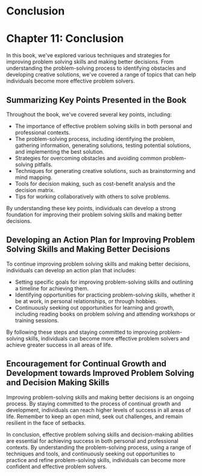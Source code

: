 # Conclusion

Chapter 11: Conclusion
======================

In this book, we've explored various techniques and strategies for improving problem solving skills and making better decisions. From understanding the problem-solving process to identifying obstacles and developing creative solutions, we've covered a range of topics that can help individuals become more effective problem solvers.

Summarizing Key Points Presented in the Book
--------------------------------------------

Throughout the book, we've covered several key points, including:

* The importance of effective problem solving skills in both personal and professional contexts.
* The problem-solving process, including identifying the problem, gathering information, generating solutions, testing potential solutions, and implementing the best solution.
* Strategies for overcoming obstacles and avoiding common problem-solving pitfalls.
* Techniques for generating creative solutions, such as brainstorming and mind mapping.
* Tools for decision making, such as cost-benefit analysis and the decision matrix.
* Tips for working collaboratively with others to solve problems.

By understanding these key points, individuals can develop a strong foundation for improving their problem solving skills and making better decisions.

Developing an Action Plan for Improving Problem Solving Skills and Making Better Decisions
------------------------------------------------------------------------------------------

To continue improving problem solving skills and making better decisions, individuals can develop an action plan that includes:

* Setting specific goals for improving problem-solving skills and outlining a timeline for achieving them.
* Identifying opportunities for practicing problem-solving skills, whether it be at work, in personal relationships, or through hobbies.
* Continuously seeking out opportunities for learning and growth, including reading books on problem solving and attending workshops or training sessions.

By following these steps and staying committed to improving problem-solving skills, individuals can become more effective problem solvers and achieve greater success in all areas of life.

Encouragement for Continual Growth and Development towards Improved Problem Solving and Decision Making Skills
--------------------------------------------------------------------------------------------------------------

Improving problem-solving skills and making better decisions is an ongoing process. By staying committed to the process of continual growth and development, individuals can reach higher levels of success in all areas of life. Remember to keep an open mind, seek out challenges, and remain resilient in the face of setbacks.

In conclusion, effective problem solving skills and decision-making abilities are essential for achieving success in both personal and professional contexts. By understanding the problem-solving process, using a range of techniques and tools, and continuously seeking out opportunities to practice and refine problem-solving skills, individuals can become more confident and effective problem solvers.